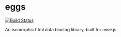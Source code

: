 
eggs
=========

[![Build Status](https://travis-ci.org/misejs/eggs.svg)](https://travis-ci.org/misejs/eggs)

An isomorphic html data binding library, built for mise.js
